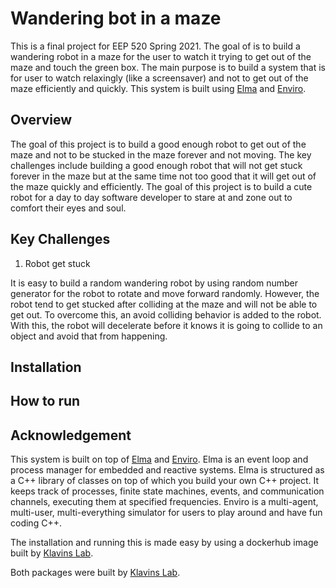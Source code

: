 # Wandering bot in a maze

This is a final project for EEP 520 Spring 2021. The goal of is to build a wandering robot in a maze for the user to watch it trying to get out of the maze and touch the green box. The main purpose is to build a system that is for user to watch relaxingly (like a screensaver) and not to get out of the maze efficiently and quickly. This system is built using [Elma](https://github.com/klavinslab/elma) and [Enviro](https://github.com/klavinslab/enviro).

## Overview

The goal of this project is to build a good enough robot to get out of the maze and not to be stucked in the maze forever and not moving. The key challenges include building a good enough robot that will not get stuck forever in the maze but at the same time not too good that it will get out of the maze quickly and efficiently. The goal of this project is to build a cute robot for a day to day software developer to stare at and zone out to comfort their eyes and soul.

## Key Challenges

1. Robot get stuck

It is easy to build a random wandering robot by using random number generator for the robot to rotate and move forward randomly. However, the robot tend to get stucked after colliding at the maze and will not be able to get out. To overcome this, an avoid colliding behavior is added to the robot. With this, the robot will decelerate before it knows it is going to collide to an object and avoid that from happening. 

## Installation


## How to run


## Acknowledgement

This system is built on top of [Elma](https://github.com/klavinslab/elma) and [Enviro](https://github.com/klavinslab/enviro). Elma is an event loop and process manager for embedded and reactive systems. Elma is structured as a C++ library of classes on top of which you build your own C++ project. It keeps track of processes, finite state machines, events, and communication channels, executing them at specified frequencies. Enviro is a multi-agent, multi-user, multi-everything simulator for users to play around and have fun coding C++.

The installation and running this is made easy by using a dockerhub image built by [Klavins Lab](https://github.com/klavinslab).

Both packages were built by [Klavins Lab](https://github.com/klavinslab).

